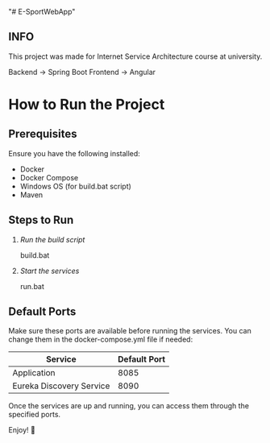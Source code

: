 "# E-SportWebApp" 

## INFO
This project was made for Internet Service Architecture course at university.

Backend -> Spring Boot
Frontend -> Angular

# How to Run the Project

## Prerequisites
Ensure you have the following installed:
- Docker
- Docker Compose
- Windows OS (for build.bat script)
- Maven

## Steps to Run

1. *Run the build script*

   build.bat

2. *Start the services*

   run.bat


## Default Ports
Make sure these ports are available before running the services. You can change them in the docker-compose.yml file if needed:

| Service                | Default Port |
|------------------------|-------------|
| Application           | 8085      |
| Eureka Discovery Service | 8090      |

Once the services are up and running, you can access them through the specified ports.

Enjoy! 🚀